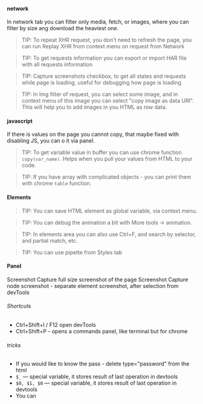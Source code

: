 #### network
In network tab you can filter only media, fetch, or images, where you can filter by size ang download the heaviest one.
>TIP: To repeat XHR request, you don't need to refresh the page, you can run Replay XHR from context menu on request 
> from Network

>TIP: To get requests information you can export or import HAR file with all requests information

>TIP: Capture screenshots checkbox, to get all states and requests while page is loading, useful for debugging how
> page is loading

>TIP: In Img filter of request, you can select some image, and in context menu of this image you can select "copy image 
> as data URI". This will help you to add images in you HTML as row data.

#### javascript
If there is values on the page you cannot copy, that maybe fixed with disabling JS, you can o it via panel.
>TIP: To get variable value in buffer you can use chrome function `copy(var_name)`. Helps when you pull your values
> from HTML to your code.

>TIP: If you have array with complicated objects - you can print them with chrome `table` function. 

#### Elements 
>TIP: You can save HTML element as global variable, via context menu.

>TIP: You can debug the animation a bit with More tools -> animation.
 
>TIP: In elements area you can also use Ctrl+F, and search by selector, and partial match, etc.

>TIP: You can use pipette from Styles tab

#### Panel
Screenshot Capture full size screenshot of the page
Screenshot Capture node screenshot - separate element screenshot, after selection from devTools

###### Shortcuts
 - Ctrl+Shift+I / F12 open devTools
 - Ctrl+Shift+P - opens a commands panel, like terminal but for chrome

###### tricks
- If you would like to know the pass - delete type="password" from the html
- `$_` — special variable, it stores result of last operation in devtools
- `$0, $1, $0` — special variable, it stores result of last operation in devtools
- You can 
